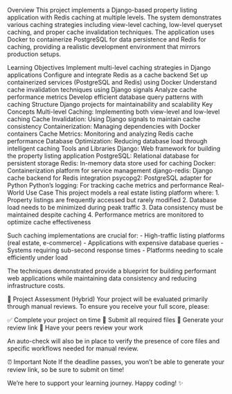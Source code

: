 Overview
This project implements a Django-based property listing application with Redis caching at multiple levels. The system demonstrates various caching strategies including view-level caching, low-level queryset caching, and proper cache invalidation techniques. The application uses Docker to containerize PostgreSQL for data persistence and Redis for caching, providing a realistic development environment that mirrors production setups.

Learning Objectives
Implement multi-level caching strategies in Django applications
Configure and integrate Redis as a cache backend
Set up containerized services (PostgreSQL and Redis) using Docker
Understand cache invalidation techniques using Django signals
Analyze cache performance metrics
Develop efficient database query patterns with caching
Structure Django projects for maintainability and scalability
Key Concepts
Multi-level Caching: Implementing both view-level and low-level caching
Cache Invalidation: Using Django signals to maintain cache consistency
Containerization: Managing dependencies with Docker containers
Cache Metrics: Monitoring and analyzing Redis cache performance
Database Optimization: Reducing database load through intelligent caching
Tools and Libraries
Django: Web framework for building the property listing application
PostgreSQL: Relational database for persistent storage
Redis: In-memory data store used for caching
Docker: Containerization platform for service management
django-redis: Django cache backend for Redis integration
psycopg2: PostgreSQL adapter for Python
Python’s logging: For tracking cache metrics and performance
Real-World Use Case
This project models a real estate listing platform where: 1. Property listings are frequently accessed but rarely modified 2. Database load needs to be minimized during peak traffic 3. Data consistency must be maintained despite caching 4. Performance metrics are monitored to optimize cache effectiveness

Such caching implementations are crucial for: - High-traffic listing platforms (real estate, e-commerce) - Applications with expensive database queries - Systems requiring sub-second response times - Platforms needing to scale efficiently under load

The techniques demonstrated provide a blueprint for building performant web applications while maintaining data consistency and reducing infrastructure costs.

📝 Project Assessment (Hybrid)
Your project will be evaluated primarily through manual reviews. To ensure you receive your full score, please:

✅ Complete your project on time
📄 Submit all required files
🔗 Generate your review link
👥 Have your peers review your work

An auto-check will also be in place to verify the presence of core files and specific workflows needed for manual review.

⏰ Important Note
If the deadline passes, you won’t be able to generate your review link, so be sure to submit on time!

We’re here to support your learning journey. Happy coding! ✨


